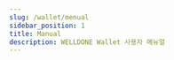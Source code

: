 ```yaml
---
slug: /wallet/menual
sidebar_position: 1
title: Manual
description: WELLDONE Wallet 사용자 메뉴얼
---
```

